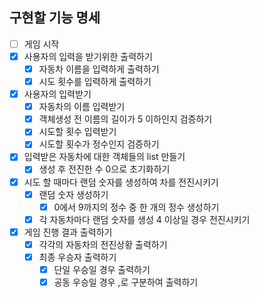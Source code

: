 ## 구현할 기능 명세

- [ ] 게임 시작
- [x] 사용자의 입력을 받기위한 출력하기
    - [x] 자동차 이름을 입력하게 출력하기
    - [x] 시도 횟수를 입력하게 출력하기
- [x] 사용자의 입력받기
    - [x] 자동차의 이름 입력받기
    - [x] 객체생성 전 이름의 길이가 5 이하인지 검증하기
    - [x] 시도할 횟수 입력받기
    - [x] 시도할 횟수가 정수인지 검증하기
- [x] 입력받은 자동차에 대한 객체들의 list 만들기
    - [x] 생성 후 전진한 수 0으로 초기화하기
- [x] 시도 할 때마다 랜덤 숫자를 생성하여 차를 전진시키기
    - [x] 랜덤 숫자 생성하기
        - [x] 0에서 9까지의 정수 중 한 개의 정수 생성하기
    - [x] 각 자동차마다 랜덤 숫자를 생성 4 이상일 경우 전진시키기
- [x] 게임 진행 결과 출력하기
    - [x] 각각의 자동차의 전진상황 출력하기
    - [x] 최종 우승자 출력하기
        - [x] 단일 우승일 경우 출력하기
        - [x] 공동 우승일 경우 ,로 구분하여 출력하기 
